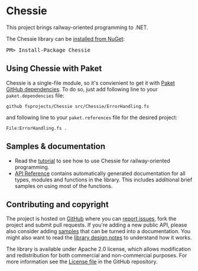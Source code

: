 Chessie
=======

This project brings railway-oriented programming to .NET.

<div class="row">
  <div class="span1"></div>
  <div class="span6">
    <div class="well well-small" id="nuget">
      The Chessie library can be <a href="https://nuget.org/packages/Chessie">installed from NuGet</a>:
      <pre>PM> Install-Package Chessie</pre>
    </div>
  </div>
  <div class="span1"></div>
</div>

Using Chessie with Paket
------------------------

Chessie is a single-file module, so it's convienient to get it with [Paket GitHub dependencies][deps].
To do so, just add following line to your `paket.dependencies` file:

    github fsprojects/Chessie src/Chessie/ErrorHandling.fs

and following line to your `paket.references` file for the desired project:

    File:ErrorHandling.fs . 


Samples & documentation
-----------------------

* Read the [tutorial](railway.html) to see how to use Chessie for railway-oriented programming.
* [API Reference](reference/index.html) contains automatically generated documentation for all types, modules and functions in the library. 
This includes additional brief samples on using most of the functions.
 
Contributing and copyright
--------------------------

The project is hosted on [GitHub][gh] where you can [report issues][issues], fork 
the project and submit pull requests. If you're adding a new public API, please also 
consider adding [samples][content] that can be turned into a documentation. You might
also want to read the [library design notes][readme] to understand how it works.

The library is available under Apache 2.0 license, which allows modification and 
redistribution for both commercial and non-commercial purposes. For more information see the 
[License file][license] in the GitHub repository. 

  [content]: https://github.com/fsprojects/Chessie/tree/master/docs/content
  [gh]: https://github.com/fsprojects/Chessie
  [issues]: https://github.com/fsprojects/Chessie/issues
  [readme]: https://github.com/fsprojects/Chessie/blob/master/README.md
  [license]: https://github.com/fsprojects/Chessie/blob/master/LICENSE.txt
  [deps]: https://fsprojects.github.io/Paket/github-dependencies.html

